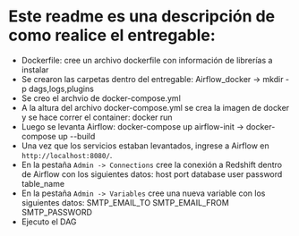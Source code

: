 # Este readme es una descripción de como realice el entregable:
* Dockerfile: cree un archivo dockerfile con información de librerías a instalar
* Se crearon las carpetas dentro del entregable: Airflow_docker -> mkdir -p dags,logs,plugins
* Se creo el archvio de docker-compose.yml 
* A la altura del archivo docker-compose.yml se crea la imagen de docker y se hace correr el container: docker run 
* Luego se levanta Airflow: docker-compose up airflow-init -> docker-compose up --build
* Una vez que los servicios estaban levantados, ingrese a Airflow en `http://localhost:8080/`.
* En la pestaña `Admin -> Connections` cree la conexión a Redshift dentro de Airflow con los siguientes datos:
    host
    port
    database
    user
    password
    table_name
* En la pestaña `Admin -> Variables` cree una nueva variable con los siguientes datos:
    SMTP_EMAIL_TO
    SMTP_EMAIL_FROM
    SMTP_PASSWORD
* Ejecuto el DAG


